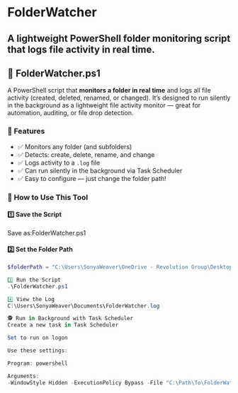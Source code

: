 # FolderWatcher
A lightweight PowerShell folder monitoring script that logs file activity in real time.
---

## 📁 FolderWatcher.ps1

A PowerShell script that **monitors a folder in real time** and logs all file activity (created, deleted, renamed, or changed). It’s designed to run silently in the background as a lightweight file activity monitor — great for automation, auditing, or file drop detection.

### 🧠 Features

- ✅ Monitors any folder (and subfolders)
- ✅ Detects: create, delete, rename, and change
- ✅ Logs activity to a `.log` file
- ✅ Can run silently in the background via Task Scheduler
- ✅ Easy to configure — just change the folder path!

### 🚀 How to Use This Tool

#### 1️⃣ Save the Script

Save as:FolderWatcher.ps1

#### 2️⃣ Set the Folder Path

```powershell
$folderPath = "C:\Users\SonyaWeaver\OneDrive - Revolution Group\Desktop\!Folder_Watcher_Test_Folder"

3️⃣ Run the Script
.\FolderWatcher.ps1

4️⃣ View the Log
C:\Users\SonyaWeaver\Documents\FolderWatcher.log

🕵️ Run in Background with Task Scheduler
Create a new task in Task Scheduler

Set to run on logon

Use these settings:

Program: powershell

Arguments:
-WindowStyle Hidden -ExecutionPolicy Bypass -File "C:\Path\To\FolderWatcher.ps1"



